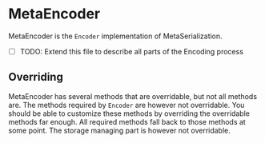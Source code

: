 #  MetaEncoder
MetaEncoder is the `Encoder` implementation of MetaSerialization.

- [ ] TODO: Extend this file to describe all parts of the Encoding process

## Overriding
MetaEncoder has several methods that are overridable, but not all methods are.
The methods required by `Encoder` are however not overridable. You should be able to customize these methods by overriding the overridable methods far enough.
All required methods fall back to those methods at some point. The storage managing part is however not overridable.

